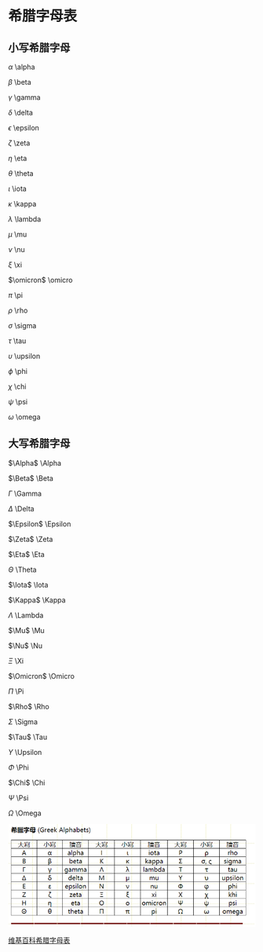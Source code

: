 <!--
 * @Author: JohnJeep
 * @Date: 2021-01-11 22:14:21
 * @LastEditTime: 2021-01-11 22:16:32
 * @LastEditors: Please set LastEditors
 * @Description: In User Settings Edit
-->
# 希腊字母表

## 小写希腊字母

$\alpha$  \alpha

$\beta$  \beta

$\gamma$  \gamma

$\delta$  \delta

$\epsilon$  \epsilon

$\zeta$  \zeta

$\eta$  \eta

$\theta$  \theta

$\iota$  \iota

$\kappa$ \kappa

$\lambda$  \lambda

$\mu$  \mu

$\nu$  \nu

$\xi$  \xi

$\omicron$  \omicro

$\pi$  \pi

$\rho$  \rho

$\sigma$  \sigma

$\tau$  \tau

$\upsilon$  \upsilon

$\phi$  \phi

$\chi$  \chi

$\psi$  \psi

$\omega$  \omega


## 大写希腊字母
$\Alpha$  \Alpha

$\Beta$  \Beta

$\Gamma$  \Gamma

$\Delta$  \Delta

$\Epsilon$  \Epsilon

$\Zeta$  \Zeta

$\Eta$  \Eta

$\Theta$  \Theta

$\Iota$  \Iota

$\Kappa$ \Kappa

$\Lambda$  \Lambda

$\Mu$  \Mu

$\Nu$  \Nu

$\Xi$  \Xi

$\Omicron$  \Omicro

$\Pi$  \Pi

$\Rho$  \Rho

$\Sigma$  \Sigma

$\Tau$  \Tau

$\Upsilon$  \Upsilon

$\Phi$  \Phi

$\Chi$  \Chi

$\Psi$  \Psi

$\Omega$  \Omega

![希腊字母](./figures/希腊字母表.png)

[维基百科希腊字母表](https://zh.wikipedia.org/wiki/%E5%B8%8C%E8%85%8A%E5%AD%97%E6%AF%8D)

